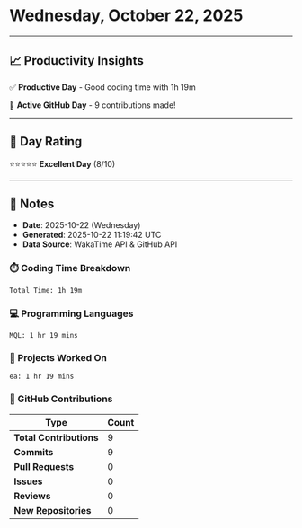 # Wednesday, October 22, 2025

---

## 📈 Productivity Insights

✅ **Productive Day** - Good coding time with 1h 19m

🚀 **Active GitHub Day** - 9 contributions made!

---

## 🎯 Day Rating

⭐⭐⭐⭐⭐ **Excellent Day** (8/10)

---

## 📝 Notes

- **Date**: 2025-10-22 (Wednesday)
- **Generated**: 2025-10-22 11:19:42 UTC
- **Data Source**: WakaTime API & GitHub API


### ⏱️ Coding Time Breakdown

```
Total Time: 1h 19m
```

### 💻 Programming Languages

```
MQL: 1 hr 19 mins
```

### 📂 Projects Worked On

```
ea: 1 hr 19 mins

```


### 🐙 GitHub Contributions

| Type | Count |
|------|-------|
| **Total Contributions** | 9 |
| **Commits** | 9 |
| **Pull Requests** | 0 |
| **Issues** | 0 |
| **Reviews** | 0 |
| **New Repositories** | 0 |


